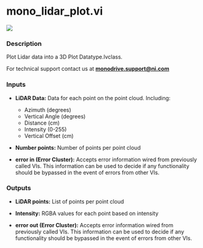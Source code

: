 # mono_lidar_plot.vi

<p class="img_container">
<img class="lg_img" src="../mono_lidar_plot.png"/>
</p>

### Description

Plot Lidar data into a 3D Plot Datatype.lvclass.

For technical support contact us at <b>monodrive.support@ni.com</b> 

### Inputs

- **LiDAR Data:**  Data for each point on the point cloud. Including:    
    - Azimuth (degrees)
    - Vertical Angle (degrees)
    - Distance (cm)
    - Intensity (0-255)
    - Vertical Offset (cm)
 

- **Number points:**  Number of points per point cloud

- **error in (Error Cluster):** Accepts error information wired from previously called VIs. This information can be used to decide if any functionality should be bypassed in the event of errors from other VIs. 

### Outputs

- **LiDAR points:**  List of points per point cloud 

- **Intensity:** RGBA values for each point based on intensity

- **error out (Error Cluster):** Accepts error information wired from previously called VIs. This information can be used to decide if any functionality should be bypassed in the event of errors from other VIs. 

<p>&nbsp;</p>
